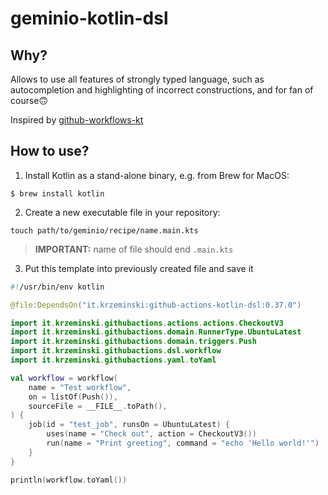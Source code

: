 # geminio-kotlin-dsl

## Why?
Allows to use all features of strongly typed language,
such as autocompletion and highlighting of incorrect constructions, and for
fan of course🙃

Inspired by [github-workflows-kt](https://github.com/krzema12/github-workflows-kt)

## How to use?

1. Install Kotlin as a stand-alone binary, e.g. from Brew for MacOS:
```shell
$ brew install kotlin
```
2. Create a new executable file in your repository:
```shell
touch path/to/geminio/recipe/name.main.kts
```
> **IMPORTANT:** name of file should end `.main.kts`

3. Put this template into previously created file and save it
``` kotlin
#!/usr/bin/env kotlin

@file:DependsOn("it.krzeminski:github-actions-kotlin-dsl:0.37.0")

import it.krzeminski.githubactions.actions.actions.CheckoutV3
import it.krzeminski.githubactions.domain.RunnerType.UbuntuLatest
import it.krzeminski.githubactions.domain.triggers.Push
import it.krzeminski.githubactions.dsl.workflow
import it.krzeminski.githubactions.yaml.toYaml

val workflow = workflow(
    name = "Test workflow",
    on = listOf(Push()),
    sourceFile = __FILE__.toPath(),
) {
    job(id = "test_job", runsOn = UbuntuLatest) {
        uses(name = "Check out", action = CheckoutV3())
        run(name = "Print greeting", command = "echo 'Hello world!'")
    }
}

println(workflow.toYaml())
```